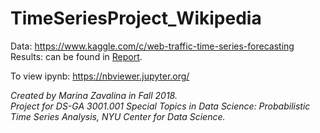 # TimeSeriesProject_Wikipedia

Data: https://www.kaggle.com/c/web-traffic-time-series-forecasting    
Results: can be found in [Report](Report_ZavalinaM.pdf).

To view ipynb: https://nbviewer.jupyter.org/

*Created by Marina Zavalina in Fall 2018.   
Project for DS-GA 3001.001 Special Topics in Data Science: Probabilistic Time Series
Analysis, NYU Center for Data Science.*
